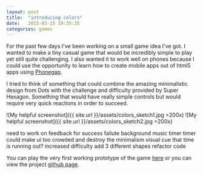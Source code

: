 ```yaml
---
layout: post
title:  "introducing colors"
date:   2015-03-15 19:35:35
categories: games
---
```

For the past few days I've been working on a small game idea I've got. I wanted to make a tiny casual game that would be incredibly simple to play yet still quite challenging. I also wanted it to work well on phones because I could use the opportunity to learn how to create mobile apps out of html5 apps using [Phonegap](http://phonegap.com/).

I tried to think of something that could combine the amazing minimalistic design from Dots with the challenge and difficulty provided by Super Hexagon.
Something that would have really simple controls but would require very quick reactions in order to succeed.

![My helpful screenshot]({{ site.url }}/assets/colors_sketch1.jpg =200x)
![My helpful screenshot]({{ site.url }}/assets/colors_sketch2.jpg =200x)

need to work on feedback for success failute
background music
timer
timer could make ui too crowded and destroy the minimalism
visual cue that time is running out?
increased difficulty add 3 different shapes
refactor code


You can play the very first working prototype of the game [here](http://jakubslaby.net/colors/) or you can view the project [github page](https://github.com/jakubsl/colors).
